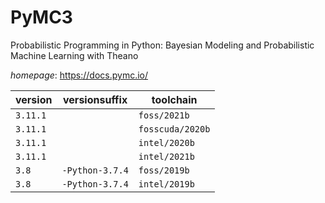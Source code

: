 # PyMC3

Probabilistic Programming in Python:  Bayesian Modeling and Probabilistic Machine Learning with Theano

*homepage*: <https://docs.pymc.io/>

version | versionsuffix | toolchain
--------|---------------|----------
``3.11.1`` |  | ``foss/2021b``
``3.11.1`` |  | ``fosscuda/2020b``
``3.11.1`` |  | ``intel/2020b``
``3.11.1`` |  | ``intel/2021b``
``3.8`` | ``-Python-3.7.4`` | ``foss/2019b``
``3.8`` | ``-Python-3.7.4`` | ``intel/2019b``
